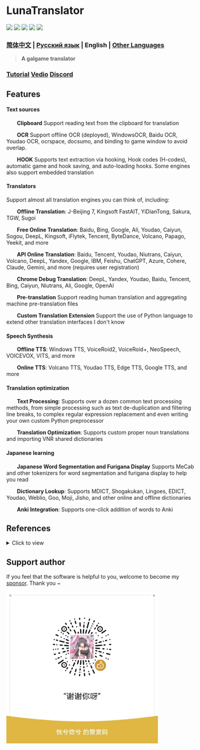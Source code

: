 # LunaTranslator 
  
<p align="left">
    <img src="https://img.shields.io/github/license/HIllya51/LunaTranslator">
    <a href="https://lunatranslator.xyz/Github/LunaTranslator/releases"><img src="https://img.shields.io/github/v/release/HIllya51/LunaTranslator?color=ffa"></a>
    <a href="https://lunatranslator.xyz/Github/LunaTranslator/releases/latest/download/LunaTranslator.zip" target="_blank"><img src="https://img.shields.io/badge/download_64bit-blue"/></a> <a href="https://lunatranslator.xyz/Github/LunaTranslator/releases/latest/download/LunaTranslator_x86.zip" target="_blank"><img src="https://img.shields.io/badge/download_32bit-blue"/></a> <img src="https://img.shields.io/badge/OS-windows 7--11 / wine-FF007C"/>
</p>
 
### [简体中文](README.md) | [Русский язык](README_ru.md) |  English | [Other Languages](otherlang.md) 

> **A galgame translator**


### [Tutorial](https://docs.lunatranslator.xyz/#/en/) [Vedio](https://space.bilibili.com/592120404/video) [Discord](https://discord.gg/ucAcF8hG)


## Features

#### Text sources

&emsp;&emsp;**Clipboard** Support reading text from the clipboard for translation

&emsp;&emsp;**OCR** Support offline OCR (deployed), WindowsOCR, Baidu OCR, Youdao OCR, ocrspace, docsumo, and binding to game window to avoid overlap.

&emsp;&emsp;**HOOK** Supports text extraction via hooking, Hook codes (H-codes), automatic game and hook saving, and auto-loading hooks. Some engines also support embedded translation

#### Translators

Support almost all translation engines you can think of, including:

&emsp;&emsp;**Offline Translation**: J-Beijing 7, Kingsoft FastAIT, YiDianTong, Sakura, TGW, Sugoi

&emsp;&emsp;**Free Online Translation**: Baidu, Bing, Google, Ali, Youdao, Caiyun, Sogou, DeepL, Kingsoft, iFlytek, Tencent, ByteDance, Volcano, Papago, Yeekit, and more

&emsp;&emsp;**API Online Translation**: Baidu, Tencent, Youdao, Niutrans, Caiyun, Volcano, DeepL, Yandex, Google, IBM, Feishu, ChatGPT, Azure, Cohere, Claude, Gemini, and more (requires user registration)

&emsp;&emsp;**Chrome Debug Translation**: DeepL, Yandex, Youdao, Baidu, Tencent, Bing, Caiyun, Niutrans, Ali, Google, OpenAI

&emsp;&emsp;**Pre-translation** Support reading human translation and aggregating machine pre-translation files

&emsp;&emsp;**Custom Translation Extension** Support the use of Python language to extend other translation interfaces I don't know


 


#### Speech Synthesis

&emsp;&emsp;**Offline TTS**: Windows TTS, VoiceRoid2, VoiceRoid+, NeoSpeech, VOICEVOX, VITS, and more

&emsp;&emsp;**Online TTS**: Volcano TTS, Youdao TTS, Edge TTS, Google TTS, and more

#### Translation optimization

&emsp;&emsp;**Text Processing**: Supports over a dozen common text processing methods, from simple processing such as text de-duplication and filtering line breaks, to complex regular expression replacement and even writing your own custom Python preprocessor 

&emsp;&emsp;**Translation Optimization**: Supports custom proper noun translations and importing VNR shared dictionaries

#### Japanese learning

&emsp;&emsp;**Japanese Word Segmentation and Furigana Display** Supports MeCab and other tokenizers for word segmentation and furigana display to help you read

&emsp;&emsp;**Dictionary Lookup**: Supports MDICT, Shogakukan, Lingoes, EDICT, Youdao, Weblio, Goo, Moji, Jisho, and other online and offline dictionaries

&emsp;&emsp;**Anki Integration**: Supports one-click addition of words to Anki


## References

<details>
<summary>Click to view</summary>

* [Artikash/Textractor](https://github.com/Artikash/Textractor)

* [RapidAI/RapidOcrOnnx](https://github.com/RapidAI/RapidOcrOnnx)

* [PaddlePaddle/PaddleOCR](https://github.com/PaddlePaddle/PaddleOCR)

* [UlionTse/translators](https://github.com/UlionTse/translators)

* [Blinue/Magpie](https://github.com/Blinue/Magpie)

* [nanokina/ebyroid](https://github.com/nanokina/ebyroid)

* [xupefei/Locale-Emulator](https://github.com/xupefei/Locale-Emulator)

* [InWILL/Locale_Remulator](https://github.com/InWILL/Locale_Remulator)

* [zxyacb/ntlea](https://github.com/zxyacb/ntlea)

* [@KirpichKrasniy](https://github.com/KirpichKrasniy)

</details>


 
## Support author
 
If you feel that the software is helpful to you, welcome to become my [sponsor](https://patreon.com/HIllya51). Thank you ~ 

<img src='.\\LunaTranslator\\files\\zan.jpg' style="height: 400px !important;">
